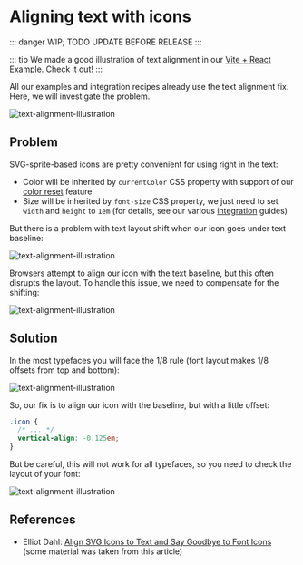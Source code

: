 # Aligning text with icons

::: danger
WIP; TODO UPDATE BEFORE RELEASE
:::

::: tip
We made a good illustration of text alignment in our [Vite + React Example](https://github.com/secundant/neodx/tree/main/examples/svg-vite).
Check it out!
:::

All our examples and integration recipes already use the text alignment fix. Here, we will investigate the problem.

![text-alignment-illustration](/svg/text-alignment/sandbox.png)

## Problem

SVG-sprite-based icons are pretty convenient for using right in the text:

- Color will be inherited by `currentColor` CSS property with support of our [color reset](../colors-reset.md) feature
- Size will be inherited by `font-size` CSS property, we just need to set `width` and `height` to `1em` (for details, see our various [integration](../integration/index.md) guides)

But there is a problem with text layout shift when our icon goes under text baseline:

![text-alignment-illustration](/svg/text-alignment/issue.png)

Browsers attempt to align our icon with the text baseline, but this often disrupts the layout.
To handle this issue, we need to compensate for the shifting:

![text-alignment-illustration](/svg/text-alignment/layout-fix.png)

## Solution

In the most typefaces you will face the 1/8 rule (font layout makes 1/8 offsets from top and bottom):

![text-alignment-illustration](/svg/text-alignment/typeface-layout.png)

So, our fix is to align our icon with the baseline, but with a little offset:

```css
.icon {
  /* ... */
  vertical-align: -0.125em;
}
```

But be careful, this will not work for all typefaces, so you need to check the layout of your font:

![text-alignment-illustration](/svg/text-alignment/typefaces-variants.png)

## References

- Elliot Dahl: [Align SVG Icons to Text and Say Goodbye to Font Icons](https://blog.prototypr.io/align-svg-icons-to-text-and-say-goodbye-to-font-icons-d44b3d7b26b4) (some material was taken from this article)
